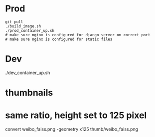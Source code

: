 Prod
====
```
git pull
./build_image.sh
./prod_container_up.sh
# make sure nginx is configured for django server on correct port
# make sure nginx is configured for static files
```

Dev
====
./dev_container_up.sh


thumbnails
====
# same ratio, height set to 125 pixel
convert weibo_faiss.png -geometry x125 thumb/weibo_faiss.png
